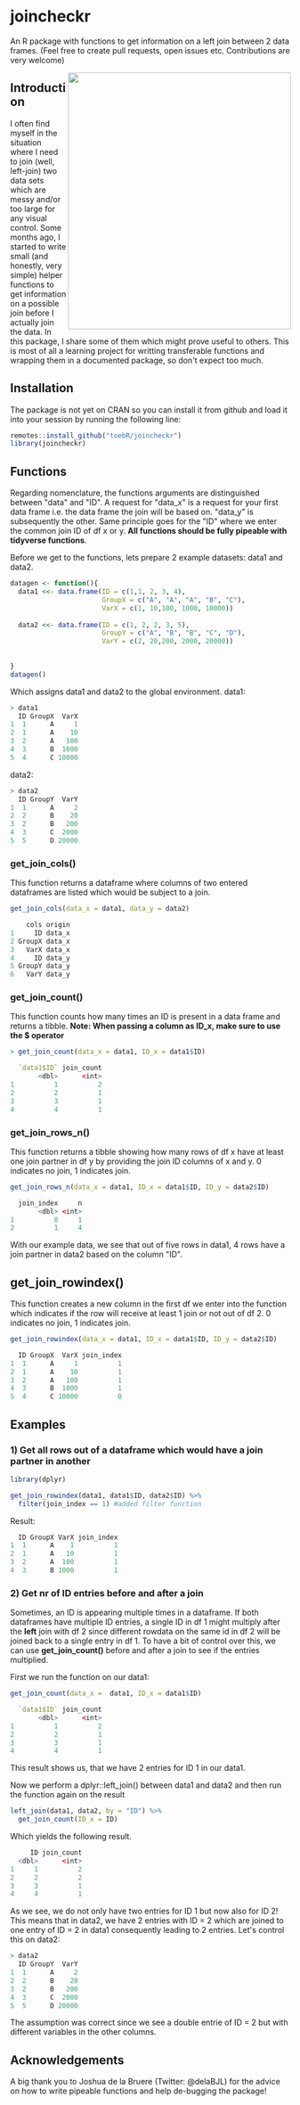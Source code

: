 # joincheckr
An R package with functions to get information on a left join between 2 data frames.
(Feel free to create pull requests, open issues etc. Contributions are very welcome)


<img src="https://user-images.githubusercontent.com/65813696/105766734-63bda380-5f5a-11eb-94bb-6f78f021e805.png" width="400" height="461" align = "right" />

## Introduction
I often find myself in the situation where I need to join (well, left-join) two data sets which are messy and/or too large for any visual control.
Some months ago, I started to write small (and honestly, very simple) helper functions to get information on a possible join before I actually join the data.
In this package, I share some of them which might prove useful to others. This is most of all a learning project for writting transferable functions and wrapping them in a documented package, so don't expect too much.

## Installation
The package is not yet on CRAN so you can install it from github and load it into your session by running the following line:

```r
remotes::install_github("toebR/joincheckr")
library(joincheckr)
```

## Functions
Regarding nomenclature, the functions arguments are distinguished between "data" and "ID". A request for "data_x" is a request for your first data frame i.e. the data frame the join will be based on. "data_y" is subsequently the other. Same principle goes for the "ID" where we enter the common join ID of df x or y. **All functions should be fully pipeable with tidyverse functions**.

Before we get to the functions, lets prepare 2 example datasets: data1 and data2.

```r
datagen <- function(){
  data1 <<- data.frame(ID = c(1,1, 2, 3, 4),
                       GroupX = c("A", "A", "A", "B", "C"),
                       VarX = c(1, 10,100, 1000, 10000))
  
  data2 <<- data.frame(ID = c(1, 2, 2, 3, 5),
                       GroupY = c("A", "B", "B", "C", "D"),
                       VarY = c(2, 20,200, 2000, 20000))
  
  
}
datagen()
```
Which assigns data1 and data2 to the global environment.
data1:
```r
> data1
  ID GroupX  VarX
1  1      A     1
2  1      A    10
3  2      A   100
4  3      B  1000
5  4      C 10000
```
data2:
```r
> data2
  ID GroupY  VarY
1  1      A     2
2  2      B    20
3  2      B   200
4  3      C  2000
5  5      D 20000
```

### get_join_cols()
This function returns a dataframe where columns of two entered dataframes are listed which would be subject to a join.

```r
get_join_cols(data_x = data1, data_y = data2)
```
```r
    cols origin
1     ID data_x
2 GroupX data_x
3   VarX data_x
4     ID data_y
5 GroupY data_y
6   VarY data_y
```
### get_join_count()
This function counts how many times an ID is present in a data frame and returns a tibble.
**Note: When passing a column as ID_x, make sure to use the $ operator**

```r
> get_join_count(data_x = data1, ID_x = data1$ID)
```
```r
  `data1$ID` join_count
       <dbl>      <int>
1          1          2
2          2          1
3          3          1
4          4          1
```

### get_join_rows_n()
This function returns a tibble showing how many rows of df x have at least one join partner in df y by providing the join ID columns of x and y.
0 indicates no join, 1 indicates join.
```r
get_join_rows_n(data_x = data1, ID_x = data1$ID, ID_y = data2$ID)
```
```r
  join_index     n
       <dbl> <int>
1          0     1
2          1     4
```
With our example data, we see that out of five rows in data1, 4 rows have a join partner in data2 based on the column "ID".

## get_join_rowindex()
This function creates a new column in the first df we enter into the function which indicates if the row will receive at least 1 join or not out of df 2. 0 indicates no join, 1 indicates join.
```r
get_join_rowindex(data_x = data1, ID_x = data1$ID, ID_y = data2$ID)
```
```r
  ID GroupX  VarX join_index
1  1      A     1          1
2  1      A    10          1
3  2      A   100          1
4  3      B  1000          1
5  4      C 10000          0
```
## Examples
### 1) Get all rows out of a dataframe which would have a join partner in another
```r
library(dplyr)

get_join_rowindex(data1, data1$ID, data2$ID) %>%
  filter(join_index == 1) #added filter function

```
Result:
```r
  ID GroupX VarX join_index
1  1      A    1          1
2  1      A   10          1
3  2      A  100          1
4  3      B 1000          1
```

### 2) Get nr of ID entries before and after a join
Sometimes, an ID is appearing multiple times in a dataframe. If both dataframes have multiple ID entries, a single ID in df 1 might multiply after the **left** join with df 2 since different rowdata on the same id in df 2 will be joined back to a single entry in df 1. To have a bit of control over this, we can use **get_join_count()** before and after a join to see if the entries multiplied.

First we run the function on our data1:
```r
get_join_count(data_x =  data1, ID_x = data1$ID)
```
```r
  `data1$ID` join_count
       <dbl>      <int>
1          1          2
2          2          1
3          3          1
4          4          1
```
This result shows us, that we have 2 entries for ID 1 in our data1.

Now we perform a dplyr::left_join() between data1 and data2 and then run the function again on the result
```r
left_join(data1, data2, by = "ID") %>%
  get_join_count(ID_x = ID)
```
Which yields the following result.
```r
     ID join_count
  <dbl>      <int>
1     1          2
2     2          2
3     3          1
4     4          1
```
As we see, we do not only have two entries for ID 1 but now also for ID 2! This means that in data2, we have 2 entries with ID = 2 which are joined to one entry of ID = 2 in data1 consequently leading to 2 entries. Let's control this on data2:
```r
> data2
  ID GroupY  VarY
1  1      A     2
2  2      B    20
3  2      B   200
4  3      C  2000
5  5      D 20000
```
The assumption was correct since we see a double entrie of ID = 2 but with different variables in the other columns.

## Acknowledgements
A big thank you to Joshua de la Bruere (Twitter: @delaBJL) for the advice on how to write pipeable functions and help de-bugging the package!
